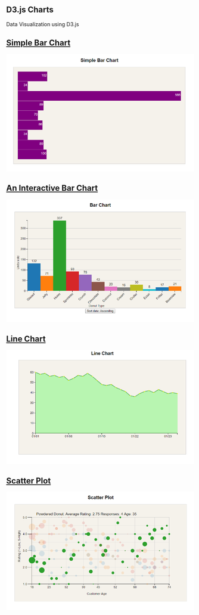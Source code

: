 D3.js Charts
-------------

Data Visualization using D3.js

[Simple Bar Chart](/SimpleBarChart)
-----------------------------------------
![Simple Chart](/SimpleBarChart/simpleBar.png)

[An Interactive Bar Chart ](/ComplexBarChart)
--------------------------------------------------
![Complex Bar Chart](/ComplexBarChart/complexBar.png)

[Line Chart](/LineChart)
----------------------------
![Line Chart](/LineChart/lineChart.png)

[Scatter Plot](/Scatterplot)
------------------------------
![Scatter Plot](/Scatterplot/scatterplot.png)